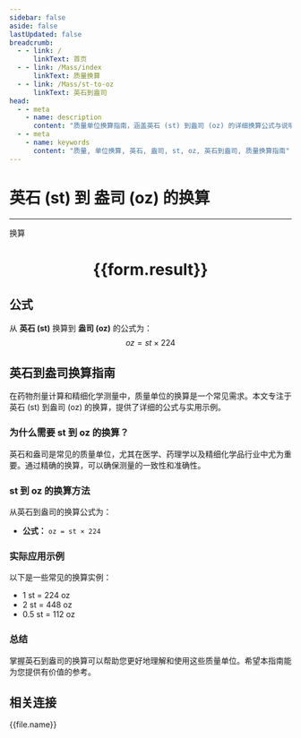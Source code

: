 ```yaml
---
sidebar: false
aside: false
lastUpdated: false
breadcrumb:
  - - link: /
      linkText: 首页
  - - link: /Mass/index
      linkText: 质量换算
  - - link: /Mass/st-to-oz
      linkText: 英石到盎司
head:
  - - meta
    - name: description
      content: "质量单位换算指南，涵盖英石 (st) 到盎司 (oz) 的详细换算公式与说明。"
  - - meta
    - name: keywords
      content: "质量, 单位换算, 英石, 盎司, st, oz, 英石到盎司, 质量换算指南"
---
```

# 英石 (st) 到 盎司 (oz) 的换算
---
<script setup>
import { onMounted, reactive, inject, ref } from 'vue'
import { NButton, NForm, NFormItem, NInput, NInputNumber, NSelect, NCard, useMessage,NGrid ,NGi } from 'naive-ui'
import { defineClientComponent } from 'vitepress'
import { Mass } from '../../files';

const convert = inject('convert')

const form = reactive({
  number: null,
  result: '',
})

const convertHandler = () => {
  if (form.number !== null && !isNaN(form.number)) {
    const convertedValue = parseFloat(form.number) * 224
    form.result = `${form.number}st = ${convertedValue.toFixed(0)}oz`
  } else {
    form.result = '请输入有效的数值。'
  }
}
</script>

<n-form size="large" :model="form">
  <n-form-item label="英石 (st)">
    <n-input-number v-model:value="form.number" placeholder="输入英石" style="width: 100%" />
  </n-form-item>
  <n-form-item>
    <n-button type="primary" @click="convertHandler" block>换算</n-button>
  </n-form-item>
</n-form>

<n-card  embedded :bordered="false" hoverable>
  <div  style="text-align:center">
    <h1>{{form.result}}</h1>
  </div>
</n-card>

## 公式

从 **英石 (st)** 换算到 **盎司 (oz)** 的公式为：
$$ oz = st \times 224 $$

## 英石到盎司换算指南

在药物剂量计算和精细化学测量中，质量单位的换算是一个常见需求。本文专注于英石 (st) 到盎司 (oz) 的换算，提供了详细的公式与实用示例。

### 为什么需要 st 到 oz 的换算？

英石和盎司是常见的质量单位，尤其在医学、药理学以及精细化学品行业中尤为重要。通过精确的换算，可以确保测量的一致性和准确性。

### st 到 oz 的换算方法

从英石到盎司的换算公式为：

- **公式：** `oz = st × 224`

### 实际应用示例

以下是一些常见的换算实例：

- 1 st = 224 oz
- 2 st = 448 oz
- 0.5 st = 112 oz

### 总结

掌握英石到盎司的换算可以帮助您更好地理解和使用这些质量单位。希望本指南能为您提供有价值的参考。

## 相关连接
<n-grid x-gap="12" :cols="4">
  <n-gi v-for="(file, index) in Mass" :key="index">
    <n-button
      text
      tag="a"
      :href="file.path"
      type="primary"
    >
      {{file.name}}
    </n-button>
  </n-gi>
</n-grid>